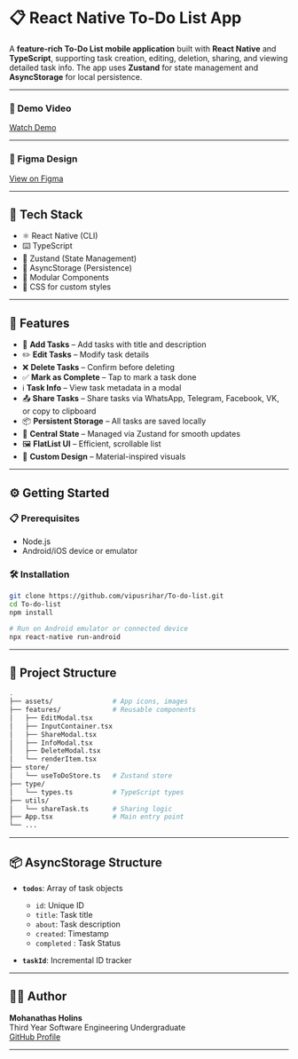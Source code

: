  

# 📋 React Native To-Do List App

A **feature-rich To-Do List mobile application** built with **React Native** and **TypeScript**, supporting task creation, editing, deletion, sharing, and viewing detailed task info. The app uses **Zustand** for state management and **AsyncStorage** for local persistence.

---

### 🎥 Demo Video

[Watch Demo](readmefiles/Video.mp4)


---


### 🎨 Figma Design

[View on Figma](https://www.figma.com/design/0voUh3g2fDdGMbKNibqygj/To-Do-List--Community-?node-id=42-188)

---

## 🧰 Tech Stack

- ⚛️ React Native (CLI)
- ⌨️ TypeScript
- 🐻 Zustand (State Management)
- 💾 AsyncStorage (Persistence)
- 🧩 Modular Components
- 🎨 CSS for custom styles

---

## 🚀 Features

- 📝 **Add Tasks** – Add tasks with title and description  
- ✏️ **Edit Tasks** – Modify task details  
- ❌ **Delete Tasks** – Confirm before deleting  
- ✅ **Mark as Complete** – Tap to mark a task done  
- ℹ️ **Task Info** – View task metadata in a modal  
- 📤 **Share Tasks** – Share tasks via WhatsApp, Telegram, Facebook, VK, or copy to clipboard  
- 📦 **Persistent Storage** – All tasks are saved locally  
- 🧠 **Central State** – Managed via Zustand for smooth updates  
- 🖼️ **FlatList UI** – Efficient, scrollable list  
- 🎨 **Custom Design** – Material-inspired visuals

---

## ⚙️ Getting Started

### 📋 Prerequisites

- Node.js
- Android/iOS device or emulator

### 🛠️ Installation

```bash
git clone https://github.com/vipusrihar/To-do-list.git
cd To-do-list
npm install

# Run on Android emulator or connected device
npx react-native run-android
```

---

## 📁 Project Structure

```bash
.
├── assets/               # App icons, images
├── features/             # Reusable components
│   ├── EditModal.tsx
│   ├── InputContainer.tsx
│   ├── ShareModal.tsx
│   ├── InfoModal.tsx
│   ├── DeleteModal.tsx
│   └── renderItem.tsx
├── store/
│   └── useToDoStore.ts   # Zustand store
├── type/
│   └── types.ts          # TypeScript types
├── utils/
│   └── shareTask.ts      # Sharing logic
├── App.tsx               # Main entry point
└── ...
```

---

## 📦 AsyncStorage Structure

- **`todos`**: Array of task objects  
  - `id`: Unique ID  
  - `title`: Task title  
  - `about`: Task description  
  - `created`: Timestamp  
  - `completed` : Task Status

- **`taskId`**: Incremental ID tracker

---

## 👩‍💻 Author

**Mohanathas Holins**  
Third Year Software Engineering Undergraduate  
[GitHub Profile](https://github.com/holibhai)

---

 



